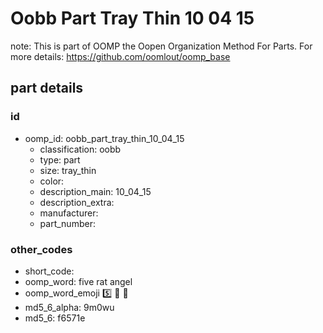 # Oobb Part Tray Thin 10 04 15  

note: This is part of OOMP the Oopen Organization Method For Parts. For more details: https://github.com/oomlout/oomp_base

##  part details





### id
* oomp_id: oobb_part_tray_thin_10_04_15
  * classification: oobb
  * type: part
  * size: tray_thin
  * color: 
  * description_main: 10_04_15
  * description_extra: 
  * manufacturer: 
  * part_number: 

### other_codes
* short_code: 
* oomp_word: five rat angel
* oomp_word_emoji :five: :rat: :angel:
* md5_6_alpha: 9m0wu
* md5_6: f6571e